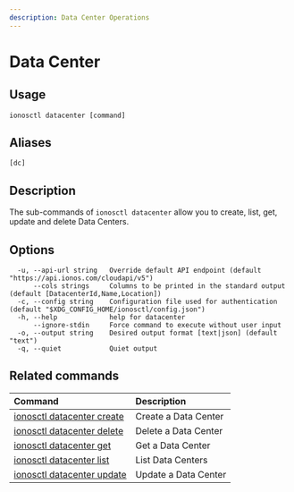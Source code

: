 ```yaml
---
description: Data Center Operations
---
```


# Data Center

## Usage

```text
ionosctl datacenter [command]
```

## Aliases

```text
[dc]
```

## Description

The sub-commands of `ionosctl datacenter` allow you to create, list, get, update and delete Data Centers.

## Options

```text
  -u, --api-url string   Override default API endpoint (default "https://api.ionos.com/cloudapi/v5")
      --cols strings     Columns to be printed in the standard output (default [DatacenterId,Name,Location])
  -c, --config string    Configuration file used for authentication (default "$XDG_CONFIG_HOME/ionosctl/config.json")
  -h, --help             help for datacenter
      --ignore-stdin     Force command to execute without user input
  -o, --output string    Desired output format [text|json] (default "text")
  -q, --quiet            Quiet output
```

## Related commands

| Command | Description |
| :--- | :--- |
| [ionosctl datacenter create](create.md) | Create a Data Center |
| [ionosctl datacenter delete](delete.md) | Delete a Data Center |
| [ionosctl datacenter get](get.md) | Get a Data Center |
| [ionosctl datacenter list](list.md) | List Data Centers |
| [ionosctl datacenter update](update.md) | Update a Data Center |

